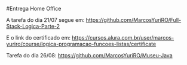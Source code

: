 #Entrega Home Office

A tarefa do dia 21/07 segue em: https://github.com/MarcosYuriRO/Full-Stack-Logica-Parte-2

E o link do certificado em: https://cursos.alura.com.br/user/marcos-yuriro/course/logica-programacao-funcoes-listas/certificate

Tarefa do dia 26/08:
https://github.com/MarcosYuriRO/Museu-Java
